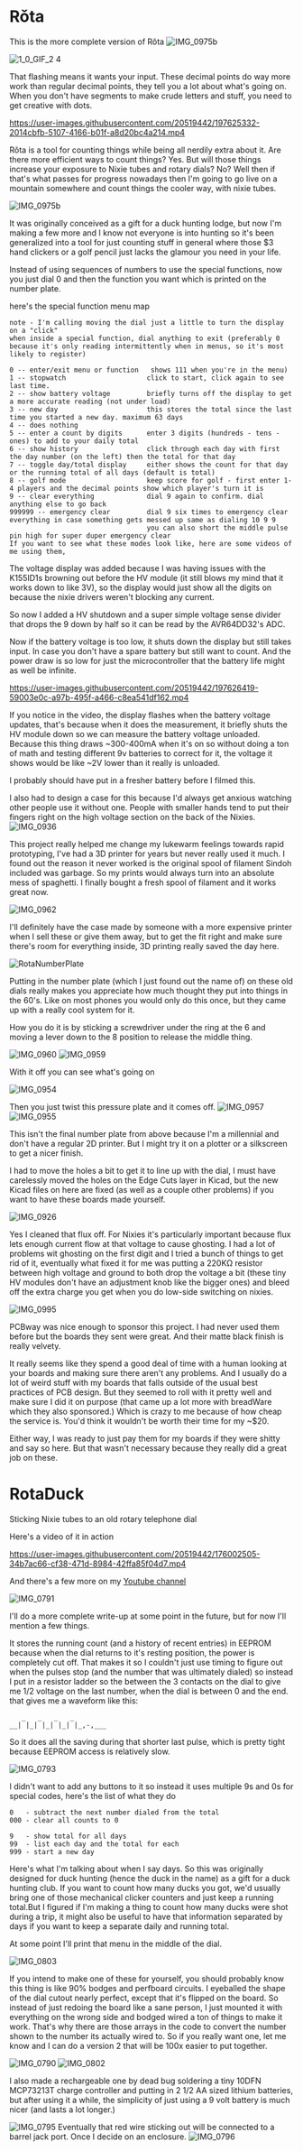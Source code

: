 # Rǒta
This is the more complete version of Rǒta
![IMG_0975b](https://user-images.githubusercontent.com/20519442/197626111-2682aa83-9894-4614-884a-211cef403a91.jpeg)

![1_0_GIF_2 4](https://user-images.githubusercontent.com/20519442/197623333-b9eae115-00ea-4ea8-91c2-5675926cccdb.GIF)

That flashing means it wants your input. These decimal points do way more work than regular decimal points, they tell you a lot about what's going on. When you don't have segments to make crude letters and stuff, you need to get creative with dots.



https://user-images.githubusercontent.com/20519442/197625332-2014cbfb-5107-4166-b01f-a8d20bc4a214.mp4



Rǒta is a tool for counting things while being all nerdily extra about it. Are there more efficient ways to count things? Yes. But will those things increase your exposure to Nixie tubes and rotary dials? No? Well then if that's what passes for progress nowadays then I'm going to go live on a mountain somewhere and count things the cooler way, with nixie tubes.

![IMG_0975b](https://user-images.githubusercontent.com/20519442/197626143-0b8da9ae-dbe0-46c3-8e78-2c965b2f44d0.jpeg)


It was originally conceived as a gift for a duck hunting lodge, but now I'm making a few more and I know not everyone is into hunting so it's been generalized into a tool for just counting stuff in general where those $3 hand clickers or a golf pencil just lacks the glamour you need in your life. 

Instead of using sequences of numbers to use the special functions, now you just dial 0 and then the function you want which is printed on the number plate. 

here's the special function menu map
```
note - I'm calling moving the dial just a little to turn the display on a "click"
when inside a special function, dial anything to exit (preferably 0 because it's only reading intermittently when in menus, so it's most likely to register)

0 -- enter/exit menu or function   shows 111 when you're in the menu)
1 -- stopwatch                    click to start, click again to see last time.
2 -- show battery voltage         briefly turns off the display to get a more accurate reading (not under load)
3 -- new day                      this stores the total since the last time you started a new day. maximum 63 days
4 -- does nothing
5 -- enter a count by digits      enter 3 digits (hundreds - tens - ones) to add to your daily total
6 -- show history                 click through each day with first the day number (on the left) then the total for that day
7 -- toggle day/total display     either shows the count for that day or the running total of all days (default is total)
8 -- golf mode                    keep score for golf - first enter 1-4 players and the decimal points show which player's turn it is
9 -- clear everything             dial 9 again to confirm. dial anything else to go back
999999 -- emergency clear         dial 9 six times to emergency clear everything in case something gets messed up same as dialing 10 9 9
                                  you can also short the middle pulse pin high for super duper emergency clear
If you want to see what these modes look like, here are some videos of me using them,
```




The voltage display was added because I was having issues with the K155ID1s browning out before the HV module (it still blows my mind that it works down to like 3V), so the display would just show all the digits on because the nixie drivers weren't blocking any current. 

So now I added a HV shutdown and a super simple voltage sense divider that drops the 9 down by half so it can be read by the AVR64DD32's ADC.


Now if the battery voltage is too low, it shuts down the display but still takes input. In case you don't have a spare battery but still want to count. And the power draw is so low for just the microcontroller that the battery life might as well be infinite.



https://user-images.githubusercontent.com/20519442/197626419-59003e0c-a97b-495f-a466-c8ea541df162.mp4


If you notice in the video, the display flashes when the battery voltage updates, that's because when it does the measurement, it briefly shuts the HV module down so we can measure the battery voltage unloaded. Because this thing draws ~300-400mA when it's on so without doing a ton of math and testing different 9v batteries to correct for it, the voltage it shows would be like ~2V lower than it really is unloaded. 

I probably should have put in a fresher battery before I filmed this. 

I also had to design a case for this because I'd always get anxious watching other people use it without one. People with smaller hands tend to put their fingers right on the high voltage section on the back of the Nixies. 
![IMG_0936](https://user-images.githubusercontent.com/20519442/197626502-5986a3f2-9786-407d-a474-73ecfe45962d.jpeg)


This project really helped me change my lukewarm feelings towards rapid prototyping, I've had a 3D printer for years but never really used it much. I found out the reason it never worked is the original spool of filament Sindoh included was garbage. So my prints would always turn into an absolute mess of spaghetti. I finally bought a fresh spool of filament and it works great now.

![IMG_0962](https://user-images.githubusercontent.com/20519442/197626542-a9db3e1a-2bc0-4cbc-95a3-32775121c8e2.jpeg)

I'll definitely have the case made by someone with a more expensive printer when I sell these or give them away, but to get the fit right and make sure there's room for everything inside, 3D printing really saved the day here.

![RotaNumberPlate](https://user-images.githubusercontent.com/20519442/197626724-35d7f85a-14b1-49e0-a744-9d2dded9bd13.png)


Putting in the number plate (which I just found out the name of) on these old dials really makes you appreciate how much thought they put into things in the 60's. Like on most phones you would only do this once, but they came up with a really cool system for it.


How you do it is by sticking a screwdriver under the ring at the 6 and moving a lever down to the 8 position to release the middle thing.

![IMG_0960](https://user-images.githubusercontent.com/20519442/197626811-78fd25a2-0aa9-4d9c-81ab-b55d80493cb2.jpeg)
![IMG_0959](https://user-images.githubusercontent.com/20519442/197626831-53a42e87-7145-46e3-b410-23b491b92b19.jpeg)


With it off you can see what's going on 

![IMG_0954](https://user-images.githubusercontent.com/20519442/197626920-7cd2f53e-ab70-4588-8e06-f6d29e00dc04.jpeg)


Then you just twist this pressure plate and it comes off. 
![IMG_0957](https://user-images.githubusercontent.com/20519442/197626963-8bfaba2a-ac35-4c27-b012-99e369f1feb4.jpeg)
![IMG_0955](https://user-images.githubusercontent.com/20519442/197626990-b4835aca-b19f-479d-8dc6-5159aebf505b.jpeg)


This isn't the final number plate from above because I'm a millennial and don't have a regular 2D printer. But I might try it on a plotter or a silkscreen to get a nicer finish.

I had to move the holes a bit to get it to line up with the dial, I must have carelessly moved the holes on the Edge Cuts layer in Kicad, but the new Kicad files on here are fixed (as well as a couple other problems) if you want to have these boards made yourself. 

![IMG_0926](https://user-images.githubusercontent.com/20519442/197627114-9e1a494a-ba9a-4e3c-abc2-25c89c4ac7bd.jpeg)

Yes I cleaned that flux off. For Nixies it's particularly important because flux lets enough current flow at that voltage to cause ghosting. I had a lot of problems wit ghosting on the first digit and I tried a bunch of things to get rid of it, eventually what fixed it for me was putting a 220KΩ resistor between high voltage and ground to both drop the voltage a bit (these tiny HV modules don't have an adjustment knob like the bigger ones) and bleed off the extra charge you get when you do low-side switching on nixies.

![IMG_0995](https://user-images.githubusercontent.com/20519442/197627218-c870993c-c2f6-48cf-9c1c-42e6c873cc29.jpeg)



PCBway was nice enough to sponsor this project. I had never used them before but the boards they sent were great. And their matte black finish is really velvety. 


It really seems like they spend a good deal of time with a human looking at your boards and making sure there aren't any problems. And I usually do a lot of weird stuff with my boards that falls outside of the usual best practices of PCB design. But they seemed to roll with it pretty well and make sure I did it on purpose (that came up a lot more with breadWare which they also sponsored.) Which is crazy to me because of how cheap the service is. You'd think it wouldn't be worth their time for my ~$20. 

Either way, I was ready to just pay them for my boards if they were shitty and say so here. But that wasn't necessary because they really did a great job on these. 


# RotaDuck
Sticking Nixie tubes to an old rotary telephone dial

Here's a video of it in action


https://user-images.githubusercontent.com/20519442/176002505-34b7ac66-cf38-471d-8984-42ffa85f04d7.mp4

And there's a few more on my [Youtube channel](https://www.youtube.com/user/arabidsquid/videos)


![IMG_0791](https://user-images.githubusercontent.com/20519442/176006940-7bcd5dae-7f92-44ec-84f8-035180d775ef.jpeg)

I'll do a more complete write-up at some point in the future, but for now I'll mention a few things.

It stores the running count (and a history of recent entries) in EEPROM because when the dial returns to it's resting position, the power is completely cut off. That makes it so I couldn't just use timing to figure out when the pulses stop (and the number that was ultimately dialed) so instead I put in a resistor ladder so the between the 3 contacts on the dial to give me 1/2 voltage on the last number, when the dial is between 0 and the end. that gives me a waveform like this:
```
   _   _   _   _
__| |_| |_| |_| |_,-,___
```
So it does all the saving during that shorter last pulse, which is pretty tight because EEPROM access is relatively slow. 


![IMG_0793](https://user-images.githubusercontent.com/20519442/176012606-1b5eee9d-8f97-465f-9617-c8cdb3c5b7ba.jpeg)

I didn't want to add any buttons to it so instead it uses multiple 9s and 0s for special codes, here's the list of what they do
```
0   - subtract the next number dialed from the total
000 - clear all counts to 0

9   - show total for all days
99  - list each day and the total for each
999 - start a new day
```
Here's what I'm talking about when I say days. So this was originally designed for duck hunting (hence the duck in the name) as a gift for a duck hunting club. If you want to count how many ducks you got, we'd usually bring one of those mechanical clicker counters and just keep a running total.But I figured if I'm making a thing to count how many ducks were shot during a trip, it might also be useful to have that information separated by days if you want to keep a separate daily and running total. 

At some point I'll print that menu in the middle of the dial.


![IMG_0803](https://user-images.githubusercontent.com/20519442/176012668-41f7fd30-4e87-41d0-9931-8e19932bbfa6.jpeg)


If you intend to make one of these for yourself, you should probably know this thing is like 90% bodges and perfboard circuits. I eyeballed the shape of the dial cutout nearly perfect, except that it's flipped on the board. So instead of just redoing the board like a sane person, I just mounted it with everything on the wrong side and bodged wired a ton of things to make it work. That's why there are those arrays in the code to convert the number shown to the number its actually wired to. So if you really want one, let me know and I can do a version 2 that will be 100x easier to put together. 

![IMG_0790](https://user-images.githubusercontent.com/20519442/176012737-33e297ab-1a3a-4ecb-9f2f-9e824154581a.jpeg)
![IMG_0802](https://user-images.githubusercontent.com/20519442/176012765-f1a702be-1683-44eb-a802-ccefb670e9be.jpeg)


I also made a rechargeable one by dead bug soldering a tiny 10DFN MCP73213T charge controller and putting in 2 1/2 AA sized lithium batteries, but after using it a while, the simplicity of just using a 9 volt battery is much nicer (and lasts a lot longer.)

![IMG_0795](https://user-images.githubusercontent.com/20519442/176012807-0eb6a247-c3b7-4dcf-8e81-acc7c615ea75.jpeg)
Eventually that red wire sticking out will be connected to a barrel jack port. Once I decide on an enclosure.
![IMG_0796](https://user-images.githubusercontent.com/20519442/176013627-a2ab8784-ac51-44e4-bc0c-d1b09885f908.jpeg)

